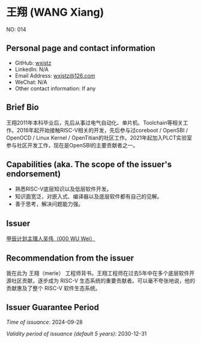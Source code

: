 # 王翔 (WANG Xiang)

NO: 014

## Personal page and contact information

- GitHub: [wxjstz](https://github.com/wxjstz)
- LinkedIn: N/A
- Email Address: [wxjstz@126.com](mailto:wxjstz@126.com)
- WeChat: N/A
- Other contact information: If any

## Brief Bio

王翔2011年本科毕业后，先后从事过电气自动化、单片机、Toolchain等相关工作。2016年起开始接触RISC-V相关的开发，先后参与过coreboot / OpenSBI / OpenOCD / Linux Kernel / OpenTitian的社区工作。2021年起加入PLCT实验室参与社区开发工作，现在是OpenSBI的主要贡献者之一。

## Capabilities (aka. The scope of the issuer's endorsement)

- 熟悉RISC-V底层知识以及低层软件开发。
- 知识面宽泛，对嵌入式、编译器以及底层软件都有自己的见解。
- 善于思考，解决问题能力强。

## Issuer

[甲辰计划主理人吴伟（000 WU Wei）](./000-WU-WEI.md)

## Recommendation from the issuer

我在此为 王翔（merle） 工程师背书。王翔工程师在过去5年中在多个底层软件开源社区贡献，逐步成为 RISC-V 生态系统的重要贡献者。可以毫不夸张地说，他的贡献惠及了整个 RISC-V 软件生态系统。

## Issuer Guarantee Period

*Time of issuance*: 2024-09-28

*Validity period of issuance (default 5 years)*: 2030-12-31
